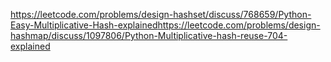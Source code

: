 https://leetcode.com/problems/design-hashset/discuss/768659/Python-Easy-Multiplicative-Hash-explained
​
https://leetcode.com/problems/design-hashmap/discuss/1097806/Python-Multiplicative-hash-reuse-704-explained
​
​
